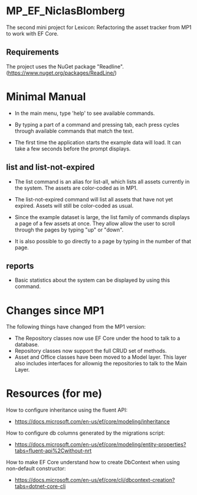 # MP_EF_NiclasBlomberg
 
The second mini project for Lexicon: Refactoring the asset tracker from MP1 to work with EF Core.

## Requirements

The project uses the NuGet package "Readline". (https://www.nuget.org/packages/ReadLine/)

# Minimal Manual

* In the main menu, type 'help' to see available commands.

* By typing a part of a command and pressing tab, each press cycles through available commands that match the text.

* The first time the application starts the example data will load. It can take a few seconds before the prompt displays.

## list and list-not-expired

* The list command is an alias for list-all, which lists all assets currently in the system. The assets are color-coded as in MP1.

* The list-not-expired command will list all assets that have not yet expired. Assets will still be color-coded as usual.

* Since the example dataset is large, the list family of commands displays a page of a few assets at once. They allow allow the user to scroll through the pages by typing "up" or "down".

* It is also possible to go directly to a page by typing in the number of that page.

## reports

* Basic statistics about the system can be displayed by using this command.

# Changes since MP1

The following things have changed from the MP1 version:

* The Repository classes now use EF Core under the hood to talk to a database.
* Repository classes now support the full CRUD set of methods.
* Asset and Office classes have been moved to a Model layer. This layer also includes interfaces for allownig the repositories to talk to the Main Layer.

# Resources (for me)

How to configure inheritance using the fluent API:
* https://docs.microsoft.com/en-us/ef/core/modeling/inheritance

How to configure db columns generated by the migrations script:
* https://docs.microsoft.com/en-us/ef/core/modeling/entity-properties?tabs=fluent-api%2Cwithout-nrt

How to make EF Core understand how to create DbContext when using non-default constructor:
* https://docs.microsoft.com/en-us/ef/core/cli/dbcontext-creation?tabs=dotnet-core-cli
